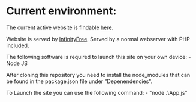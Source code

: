# Current environment:

The current active website is findable [here](http://reserveren.epizy.com/?i=1).

Website is served by [InfinityFree](https://infinityfree.net/).
Served by a normal webserver with PHP included.

The following software is required to launch this site on your own device:
    - Node JS

After cloning this repository you need to install the node_modules that can be found in the package.json file under "Depenendencies".

To Launch the site you can use the following command:
    - "node .\App.js"